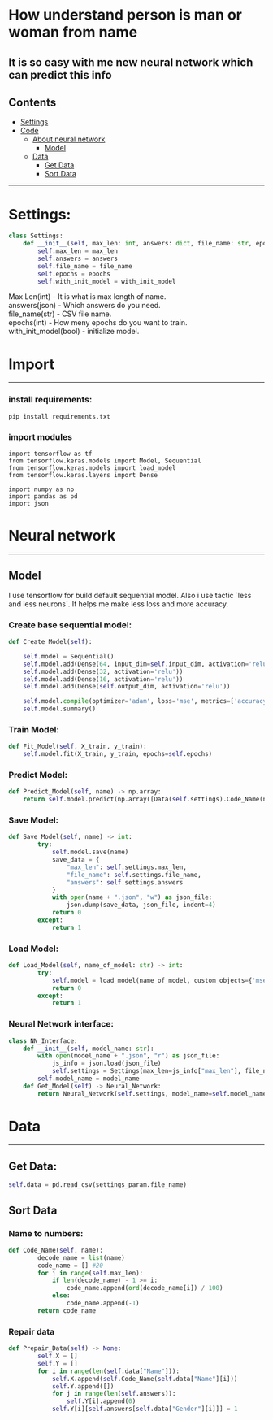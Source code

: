 # How understand person is man or woman from name
## It is so easy with me new neural network which can predict this info
## Contents
<!-- TOC -->
* [Settings](#Settings)
* [Code](#Import)
  * [About neural network](#Neural-network)
    * [Model](#Model)
  * [Data](#Data)
    * [Get Data](#Get-Data)
    * [Sort Data](#Get-Data)
<!-- TOC -->
___

# Settings:
```Python
class Settings:
    def __init__(self, max_len: int, answers: dict, file_name: str, epochs: int, with_init_model: bool):
        self.max_len = max_len
        self.answers = answers
        self.file_name = file_name
        self.epochs = epochs
        self.with_init_model = with_init_model
```
Max Len(int) - It is what is max length of name.\
answers(json) - Which answers do you need.\
file_name(str) - CSV file name.\
epochs(int) - How meny epochs do you want to train.\
with_init_model(bool) - initialize model. 



# Import
___

### install requirements:
```
pip install requirements.txt
```
### import modules
```
import tensorflow as tf
from tensorflow.keras.models import Model, Sequential
from tensorflow.keras.models import load_model
from tensorflow.keras.layers import Dense

import numpy as np
import pandas as pd
import json
```


# Neural network
___
## Model
I use tensorflow for build default sequential model.
Also i use tactic \`less and less neurons`. It helps me make less loss and more accuracy.
### Create base sequential model:
```Python   
def Create_Model(self):

    self.model = Sequential()
    self.model.add(Dense(64, input_dim=self.input_dim, activation='relu'))
    self.model.add(Dense(32, activation='relu'))
    self.model.add(Dense(16, activation='relu'))
    self.model.add(Dense(self.output_dim, activation='relu'))

    self.model.compile(optimizer='adam', loss='mse', metrics=['accuracy'])
    self.model.summary()
````

### Train Model:
```Python
def Fit_Model(self, X_train, y_train):
    self.model.fit(X_train, y_train, epochs=self.epochs)
```
### Predict Model:
```Python
def Predict_Model(self, name) -> np.array:
    return self.model.predict(np.array([Data(self.settings).Code_Name(name)]))
```
### Save Model:
```Python
def Save_Model(self, name) -> int:
        try:
            self.model.save(name)
            save_data = {
                "max_len": self.settings.max_len,
                "file_name": self.settings.file_name,
                "answers": self.settings.answers
            }
            with open(name + ".json", "w") as json_file:
                json.dump(save_data, json_file, indent=4)
            return 0
        except:
            return 1
```

### Load Model:
```Python
def Load_Model(self, name_of_model: str) -> int:
        try:
            self.model = load_model(name_of_model, custom_objects={'mse': tf.keras.losses.MeanSquaredError})
            return 0
        except:
            return 1
```

### Neural Network interface:
```Python
class NN_Interface:
    def __init__(self, model_name: str):
        with open(model_name + ".json", "r") as json_file:
            js_info = json.load(json_file)
            self.settings = Settings(max_len=js_info["max_len"], file_name=js_info["file_name"], epochs=0, with_init_model=False, answers=js_info["answers"])
        self.model_name = model_name
    def Get_Model(self) -> Neural_Network:
        return Neural_Network(self.settings, model_name=self.model_name)
```

# Data
___

## Get Data:
```Python
self.data = pd.read_csv(settings_param.file_name)
```

## Sort Data

### Name to numbers:
```Python
def Code_Name(self, name):
        decode_name = list(name)
        code_name = [] #20
        for i in range(self.max_len):
            if len(decode_name) - 1 >= i:
                code_name.append(ord(decode_name[i]) / 100)
            else:
                code_name.append(-1)
        return code_name
```

### Repair data
```Python
def Prepair_Data(self) -> None:
        self.X = []
        self.Y = []
        for i in range(len(self.data["Name"])):
            self.X.append(self.Code_Name(self.data["Name"][i]))
            self.Y.append([])
            for j in range(len(self.answers)):
                self.Y[i].append(0)
            self.Y[i][self.answers[self.data["Gender"][i]]] = 1
```